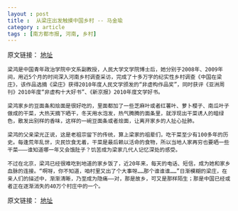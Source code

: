 ```yaml
---
layout : post
title :  从梁庄出发触摸中国乡村 -- 马金瑜
category : article
tags : [南方都市报, 河南, 乡村]
---
```


原文链接： [地址](http://www.dushumashang.com/2415)

	梁鸿是中国青年政治学院中文系副教授，人民大学文学院博士后，她分别于2008年、2009年间，用近5个月的时间深入河南乡村调查采访，完成了十多万字的纪实性乡村调查《中国在梁庄》，该作品选摘《梁庄》获得2010年度人民文学颁发的“非虚构作品奖”，同时获评《亚洲周刊》2010年度“非虚构十大好书”、《新京报》2010年度文学好书。

	梁鸿家乡的豆面条和烩面是很好吃的，里面都加了一些芝麻叶或者红薯叶、萝卜樱子、南瓜叶子做成的干菜，大热天摘下晒干，冬天用水泡发，热气腾腾的面条里，就浮现出干菜诱人的暗绿色，散发出别样的香味，这样的一碗豆面条或者烩面，让离开家乡的人扯心扯肺。

	梁鸿的父亲梁光正说，这是老祖宗留下的传统，算上梁家的祖辈们，吃干菜至少有100多年的历史。每逢荒年乱世，灾民饮食无着，干菜是最后赖以活命的食物，所以当地人家再穷也要晒一些干菜———谁知道哪一年又会饿肚子？饥苦成为梁家几代人记忆深处的感受。

	不过在北京，梁鸿已经很难吃到地道的家乡饭了，近20年来，每天的电话、短信，成为她和家乡血脉的连接。“啊呀，你不知道，咱村里又出了个大事呀……那个谁谁谁……”日渐模糊的梁庄，在亲人们的描述中，渐渐清晰，乃至成为隐痛——对，那是故乡，可又是那样陌生；那是中国已经或者正在逐渐消失的40万个村庄中的一个。

原文链接： [地址](http://www.dushumashang.com/2415)